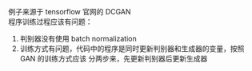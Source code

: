 例子来源于 tensorflow 官网的 DCGAN  
程序训练过程应该有问题：
1. 判别器没有使用 batch normalization
2. 训练方式有问题，代码中的程序是同时更新判别器和生成器的变量，按照 GAN 的训练方式应该
分两步来，先更新判别器后更新生成器

